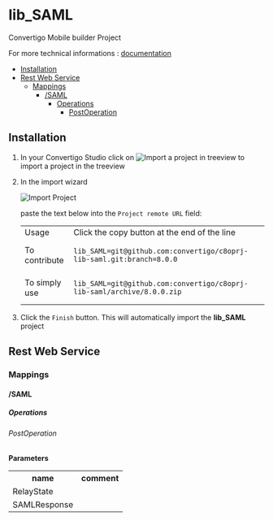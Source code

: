 


# lib_SAML

Convertigo Mobile builder Project


For more technical informations : [documentation](./project.md)

- [Installation](#installation)
- [Rest Web Service](#rest-web-service)
    - [Mappings](#mappings)
        - [/SAML](#saml)
            - [Operations](#operations)
                - [PostOperation](#postoperation)


## Installation

1. In your Convertigo Studio click on ![](https://github.com/convertigo/convertigo/blob/develop/eclipse-plugin-studio/icons/studio/project_import.gif?raw=true "Import a project in treeview") to import a project in the treeview
2. In the import wizard

   ![](https://github.com/convertigo/convertigo/blob/develop/eclipse-plugin-studio/tomcat/webapps/convertigo/templates/ftl/project_import_wzd.png?raw=true "Import Project")
   
   paste the text below into the `Project remote URL` field:
   <table>
     <tr><td>Usage</td><td>Click the copy button at the end of the line</td></tr>
     <tr><td>To contribute</td><td>

     ```
     lib_SAML=git@github.com:convertigo/c8oprj-lib-saml.git:branch=8.0.0
     ```
     </td></tr>
     <tr><td>To simply use</td><td>

     ```
     lib_SAML=git@github.com:convertigo/c8oprj-lib-saml/archive/8.0.0.zip
     ```
     </td></tr>
    </table>
3. Click the `Finish` button. This will automatically import the __lib_SAML__ project


## Rest Web Service

### Mappings

#### /SAML

##### Operations

###### PostOperation

**Parameters**

<table>
<tr>
<th>name</th><th>comment</th>
</tr>
<tr>
<td>RelayState</td><td></td>
</tr>
<tr>
<td>SAMLResponse</td><td></td>
</tr>
</table>



